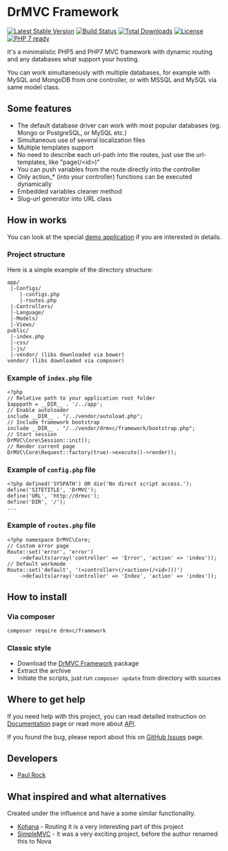 # DrMVC Framework

[![Latest Stable Version](https://poser.pugx.org/drmvc/framework/v/stable)](https://packagist.org/packages/drmvc/framework)
[![Build Status](https://travis-ci.org/drmvc/framework.svg?branch=master)](https://travis-ci.org/drmvc/framework)
[![Total Downloads](https://poser.pugx.org/drmvc/framework/downloads)](https://packagist.org/packages/drmvc/framework)
[![License](https://poser.pugx.org/drmvc/framework/license)](https://packagist.org/packages/drmvc/framework)
[![PHP 7 ready](https://php7ready.timesplinter.ch/drmvc/framework/master/badge.svg)](https://travis-ci.org/drmvc/framework)

It's a minimalistic PHP5 and PHP7 MVC framework with dynamic routing and any databases what support your hosting.

You can work simultaneously with multiple databases, for example with MySQL and MongoDB from one controller, or with MSSQL and MySQL via same model class.

## Some features

* The default database driver can work with most popular databases (eg. Mongo or PostgreSQL, or MySQL etc.)
* Simultaneous use of several localization files
* Multiple templates support
* No need to describe each url-path into the routes, just use the url-templates, like "page(/\<id\>)"
 * You can push variables from the route directly into the controller
 * Only action_* (into your controller) functions can be executed dynamically
* Embedded variables cleaner method
* Slug-url generator into URL class

## How in works

You can look at the special [demo application](https://github.com/drmvc/demo) if you are interested in details.

### Project structure

Here is a simple example of the directory structure:

    app/
     |-Configs/
        |-configs.php
        |-routes.php
     |-Controllers/
     |-Language/
     |-Models/
     |-Views/
    public/
     |-index.php
     |-css/
     |-js/
     |-vendor/ (libs downloaded via bower)
    vendor/ (libs downloaded via composer)

### Example of `index.php` file

    <?php
    // Relative path to your application root folder
    $apppath = __DIR__ . '/../app';
    // Enable autoloader
    include __DIR__ . "/../vendor/autoload.php";
    // Include framework bootstrap
    include __DIR__ . "/../vendor/drmvc/framework/bootstrap.php";
    // Start session
    DrMVC\Core\Session::init();
    // Render current page
    DrMVC\Core\Request::factory(true)->execute()->render();

### Example of `config.php` file

    <?php defined('SYSPATH') OR die('No direct script access.');
    define('SITETITLE', 'DrMVC');
    define('URL', 'http://drmvc');
    define('DIR', '/');
    ...

### Example of `routes.php` file

    <?php namespace DrMVC\Core;
    // Custom error page
    Route::set('error', 'error')
        ->defaults(array('controller' => 'Error', 'action' => 'index'));
    // Default workmode
    Route::set('default', '(<controller>(/<action>(/<id>)))')
        ->defaults(array('controller' => 'Index', 'action' => 'index'));

## How to install

### Via composer

    composer require drmvc/framework

### Classic style

* Download the [DrMVC Framework](https://github.com/drmvc/framework/releases) package
* Extract the archive
* Initiate the scripts, just run `composer update` from directory with sources

## Where to get help

If you need help with this project, you can read detailed instruction on [Documentation](http://drmvc.com/docs/v1) page or read more about [API](http://drmvc.com/api/v1). 

If you found the bug, please report about this on [GitHub Issues](https://github.com/drmvc/framework/issues) page.

## Developers

* [Paul Rock](https://github.com/EvilFreelancer)

## What inspired and what alternatives

Created under the influence and have a some similar functionality.

* [Kohana](https://github.com/kohana/kohana) - Routing it is a very interesting part of this project
* [SimpleMVC](https://github.com/simple-mvc-framework/framework) - it was a very exciting project, before the author renamed this to Nova
